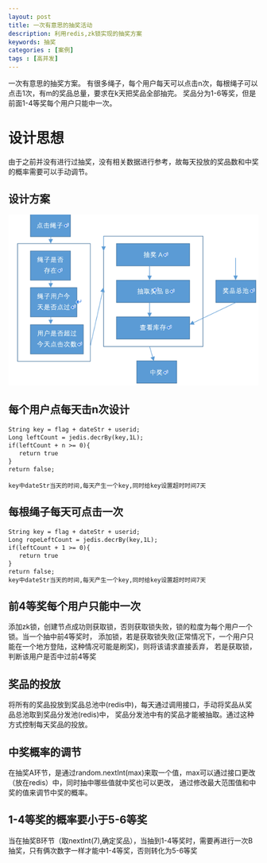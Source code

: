 ```yaml
---
layout: post
title: 一次有意思的抽奖活动
description: 利用redis,zk锁实现的抽奖方案
keywords: 抽奖
categories : [案例]
tags : [高并发]
---
```


一次有意思的抽奖方案。
有很多绳子，每个用户每天可以点击n次，每根绳子可以点击1次，有m的奖品总量，要求在k天把奖品全部抽完。
奖品分为1-6等奖，但是前面1-4等奖每个用户只能中一次。

# 设计思想
由于之前并没有进行过抽奖，没有相关数据进行参考，故每天投放的奖品数和中奖的概率需要可以手动调节。

## 设计方案
![](/images/drawlucky.png)

## 每个用户点每天击n次设计

```
String key = flag + dateStr + userid;
Long leftCount = jedis.decrBy(key,1L);
if(leftCount + n >= 0){
   return true
}
return false;

key中dateStr当天的时间,每天产生一个key,同时给key设置超时时间7天
```

## 每根绳子每天可点击一次
```
String key = flag + dateStr + userid;
Long ropeLeftCount = jedis.decrBy(key,1L);
if(leftCount + 1 >= 0){
   return true
}
return false;
key中dateStr当天的时间,每天产生一个key,同时给key设置超时时间7天
```

## 前4等奖每个用户只能中一次
添加zk锁，创建节点成功则获取锁，否则获取锁失败，锁的粒度为每个用户一个锁。当一个抽中前4等奖时，
添加锁，若是获取锁失败(正常情况下，一个用户只能在一个地方登陆，这种情况可能是刷奖)，则将该请求直接丢弃，
若是获取锁，判断该用户是否中过前4等奖

## 奖品的投放
将所有的奖品投放到奖品总池中(redis中)，每天通过调用接口，手动将奖品从奖品总池取到奖品分发池(redis)中，
奖品分发池中有的奖品才能被抽取。通过这种方式控制每天奖品的投放。

## 中奖概率的调节
在抽奖A环节，是通过random.nextInt(max)来取一个值，max可以通过接口更改（放在redis）中，同时抽中哪些值就中奖也可以更改，
通过修改最大范围值和中奖的值来调节中奖的概率。

## 1-4等奖的概率要小于5-6等奖
当在抽奖B环节（取nextInt(7),确定奖品），当抽到1-4等奖时，需要再进行一次B抽奖，只有俩次数字一样才能中1-4等奖，否则转化为5-6等奖


[jekyll]:      http://jekyllrb.com
[jekyll-gh]:   https://github.com/jekyll/jekyll
[jekyll-help]: https://github.com/jekyll/jekyll-help
